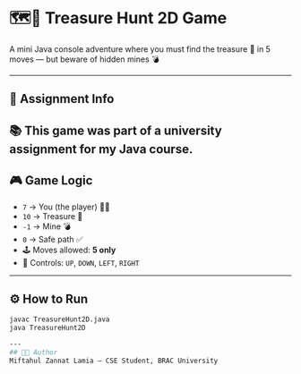 # 🗺️💎 Treasure Hunt 2D Game

A mini Java console adventure where you must find the treasure 💎 in 5 moves — but beware of hidden mines 💣

---
## 📝 Assignment Info

📚 This game was part of a **university assignment** for my Java course.  
---

## 🎮 Game Logic

- `7` → You (the player) 🧍‍♀️  
- `10` → Treasure 💎  
- `-1` → Mine 💣  
- `0` → Safe path ✅  
- 🕹️ Moves allowed: **5 only**  
- 🎯 Controls: `UP`, `DOWN`, `LEFT`, `RIGHT`

---

## ⚙️ How to Run

```bash
javac TreasureHunt2D.java
java TreasureHunt2D

---
## 👩‍💻 Author
Miftahul Zannat Lamia – CSE Student, BRAC University
